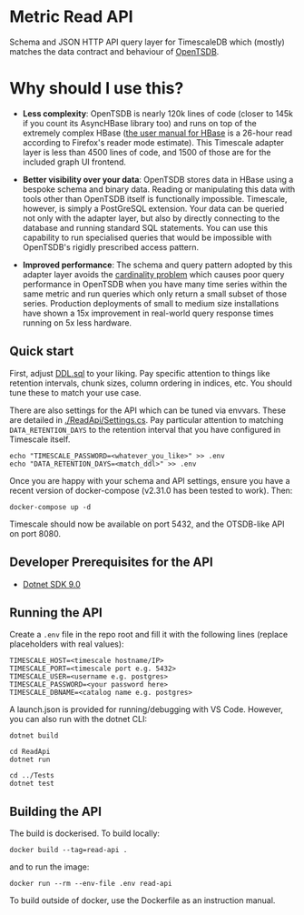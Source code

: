 # Metric Read API

Schema and JSON HTTP API query layer for TimescaleDB which (mostly) matches the data contract and behaviour of [OpenTSDB](http://opentsdb.net/docs/build/html/api_http/query/index.html).

# Why should I use this?

 - **Less complexity**: OpenTSDB is nearly 120k lines of code (closer to 145k if you count its AsyncHBase library too) and runs on top of the extremely complex HBase ([the user manual for HBase](https://hbase.apache.org/book.html) is a 26-hour read according to Firefox's reader mode estimate). This Timescale adapter layer is less than 4500 lines of code, and 1500 of those are for the included graph UI frontend.

 - **Better visibility over your data**: OpenTSDB stores data in HBase using a bespoke schema and binary data. Reading or manipulating this data with tools other than OpenTSDB itself is functionally impossible. Timescale, however, is simply a PostGreSQL extension. Your data can be queried not only with the adapter layer, but also by directly connecting to the database and running standard SQL statements. You can use this capability to run specialised queries that would be impossible with OpenTSDB's rigidly prescribed access pattern.

 - **Improved performance**: The schema and query pattern adopted by this adapter layer avoids the [cardinality problem](https://opentsdb.net/docs/build/html/user_guide/writing/index.html#time-series-cardinality) which causes poor query performance in OpenTSDB when you have many time series within the same metric and run queries which only return a small subset of those series. Production deployments of small to medium size installations have shown a 15x improvement in real-world query response times running on 5x less hardware.

## Quick start

First, adjust [DDL.sql](./DDL.sql) to your liking. Pay specific attention to things like retention intervals, chunk sizes, column ordering in indices, etc. You should tune these to match your use case.

There are also settings for the API which can be tuned via envvars. These are detailed in [./ReadApi/Settings.cs](./ReadApi/Settings.cs). Pay particular attention to matching `DATA_RETENTION_DAYS` to the retention interval that you have configured in Timescale itself.

```shell
echo "TIMESCALE_PASSWORD=<whatever_you_like>" >> .env
echo "DATA_RETENTION_DAYS=<match_ddl>" >> .env
```

Once you are happy with your schema and API settings, ensure you have a recent version of docker-compose (v2.31.0 has been tested to work). Then:

```shell
docker-compose up -d
```

Timescale should now be available on port 5432, and the OTSDB-like API on port 8080.

## Developer Prerequisites for the API

 - [Dotnet SDK 9.0](https://dotnet.microsoft.com/en-us/download/dotnet/9.0)

## Running the API

Create a `.env` file in the repo root and fill it with the following lines (replace placeholders with real values):

```
TIMESCALE_HOST=<timescale hostname/IP>
TIMESCALE_PORT=<timescale port e.g. 5432>
TIMESCALE_USER=<username e.g. postgres>
TIMESCALE_PASSWORD=<your password here>
TIMESCALE_DBNAME=<catalog name e.g. postgres>
```

A launch.json is provided for running/debugging with VS Code. However, you can also run with the dotnet CLI:

```shell
dotnet build

cd ReadApi
dotnet run

cd ../Tests
dotnet test
```

## Building the API

The build is dockerised. To build locally:

```shell
docker build --tag=read-api .
```

and to run the image:

```shell
docker run --rm --env-file .env read-api
```

To build outside of docker, use the Dockerfile as an instruction manual.
